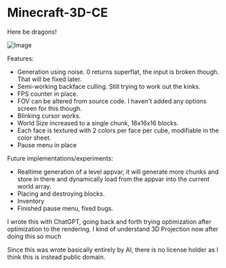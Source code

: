 # Minecraft-3D-CE
Here be dragons!

![Image](https://github.com/user-attachments/assets/7b771613-e12f-461b-bca6-7884089e681e)

Features: 
- Generation using noise. 0 returns superflat, the input is broken though. That will be fixed later.
- Semi-working backface culling. Still trying to work out the kinks.
- FPS counter in place. 
- FOV can be altered from source code. I haven't added any options screen for this though.
- Blinking cursor works.
- World Size increased to a single chunk, 16x16x16 blocks.
- Each face is textured with 2 colors per face per cube, modifiable in the color sheet.
- Pause menu in place


Future implementations/experiments:

- Realtime generation of a level appvar, it will generate more chunks and store in there and dynamically load from the appvar into the current world array. 
- Placing and destroying blocks.
- Inventory
- Finished pause menu, fixed bugs.

I wrote this with ChatGPT, going back and forth trying optimization after optimization to the rendering. I kind of understand 3D Projection now after doing this so much

Since this was wrote basically entirely by AI, there is no license holder as I think this is instead public domain.
